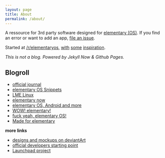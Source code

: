 ```yaml
---
layout: page
title: About
permalink: /about/
---
```


A ressource for 3rd party software designed for [elementary (OS)](http://elementaryos.org). If you find an error or want to add an app, [file an issue](https://github.com/quassy/elementary-apps/issues/new).

Started at [/r/elementaryos](http://www.reddit.com/r/elementaryos/comments/2r0xey/third_party_development_and_apps/), [with](http://madeforelementary.tumblr.com/) [some](https://github.com/PerfectCarl/elementary-apps) [inspiration](https://github.com/elementary-fr/ideas).

*This is not a blog. Powered by Jekyll Now & Github Pages.* 

## Blogroll

* [official journal](http://elementaryos.org/journal)
* [elementary OS Snippets](http://eos-snippets.blogspot.com/)
* [LME Linux](http://lmelinux.net/#2014-12-06)
* [elementary now](http://www.elementarynow.com/#2014-11-28)
* [elementary OS, Android and more](http://elementaryosandmore.blogspot.de/#2014-11-18)
* [WOW! elementary!](http://wowelementary.com/#2014-11-09)
* [fuck yeah, elementary OS!](http://fuckyeah-elementaryos.tumblr.com/#2014-10-29)
* [Made for elementary](http://madeforelementary.tumblr.com/)

**more links**

* [designs and mockups on deviantArt](http://elementaryos.deviantart.com/)
* [official developers starting point](http://elementaryos.org/developer)
* [Launchpad project](https://launchpad.net/elementary/)